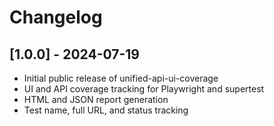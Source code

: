 # Changelog

## [1.0.0] - 2024-07-19
- Initial public release of unified-api-ui-coverage
- UI and API coverage tracking for Playwright and supertest
- HTML and JSON report generation
- Test name, full URL, and status tracking